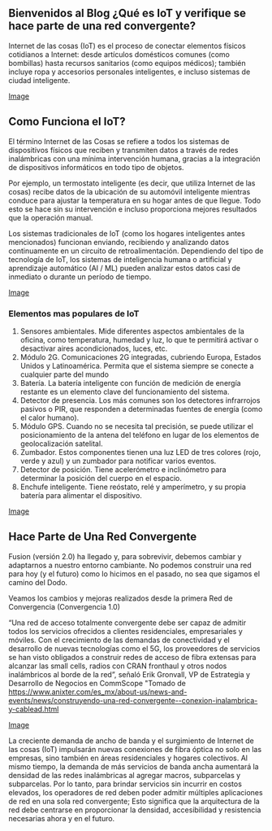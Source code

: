 ## Bienvenidos al Blog ¿Qué es IoT y verifique se hace parte de una red convergente?

Internet de las cosas (IoT) es el proceso de conectar elementos físicos cotidianos a Internet: desde artículos domésticos comunes (como bombillas) hasta recursos sanitarios (como equipos médicos); también incluye ropa y accesorios personales inteligentes, e incluso sistemas de ciudad inteligente.

[Image](https://informesinternet.com/wp-content/uploads/2019/07/iot.png)

## Como Funciona el IoT?

El término Internet de las Cosas se refiere a todos los sistemas de dispositivos físicos que reciben y transmiten datos a través de redes inalámbricas con una mínima intervención humana, gracias a la integración de dispositivos informáticos en todo tipo de objetos.

Por ejemplo, un termostato inteligente (es decir, que utiliza Internet de las cosas) recibe datos de la ubicación de su automóvil inteligente mientras conduce para ajustar la temperatura en su hogar antes de que llegue. Todo esto se hace sin su intervención e incluso proporciona mejores resultados que la operación manual.

Los sistemas tradicionales de IoT (como los hogares inteligentes antes mencionados) funcionan enviando, recibiendo y analizando datos continuamente en un circuito de retroalimentación. Dependiendo del tipo de tecnología de IoT, los sistemas de inteligencia humana o artificial y aprendizaje automático (AI / ML) pueden analizar estos datos casi de inmediato o durante un período de tiempo.

[Image](https://academy.avast.com/hubfs/New_Avast_Academy/What%20is%20the%20internet%20of%20things/What_Is_the_Internet_of_Things-Hero.jpg)

### Elementos mas populares de IoT

1. Sensores ambientales. Mide diferentes aspectos ambientales de la oficina, como temperatura, humedad y luz, lo que te permitirá activar o desactivar aires acondicionados, luces, etc.
2. Módulo 2G. Comunicaciones 2G integradas, cubriendo Europa, Estados Unidos y Latinoamérica. Permita que el sistema siempre se conecte a cualquier parte del mundo
3. Batería. La batería inteligente con función de medición de energía restante es un elemento clave del funcionamiento del sistema.
4. Detector de presencia. Los más comunes son los detectores infrarrojos pasivos o PIR, que responden a determinadas fuentes de energía (como el calor humano).
5. Módulo GPS. Cuando no se necesita tal precisión, se puede utilizar el posicionamiento de la antena del teléfono en lugar de los elementos de geolocalización satelital.
6. Zumbador. Estos componentes tienen una luz LED de tres colores (rojo, verde y azul) y un zumbador para notificar varios eventos.
7. Detector de posición. Tiene acelerómetro e inclinómetro para determinar la posición del cuerpo en el espacio.
8. Enchufe inteligente. Tiene reóstato, relé y amperímetro, y su propia batería para alimentar el dispositivo.

[Image](https://energub.com/wp-content/uploads/2017/11/IoT-Aplicaciones-1024x576.jpg)

## **Hace Parte de Una Red Convergente**

Fusion (versión 2.0) ha llegado y, para sobrevivir, debemos cambiar y adaptarnos a nuestro entorno cambiante. No podemos construir una red para hoy (y el futuro) como lo hicimos en el pasado, no sea que sigamos el camino del Dodo.

Veamos los cambios y mejoras realizados desde la primera Red de Convergencia (Convergencia 1.0)

“Una red de acceso totalmente convergente debe ser capaz de admitir todos los servicios ofrecidos a clientes residenciales, empresariales y móviles. Con el crecimiento de las demandas de conectividad y el desarrollo de nuevas tecnologías como el 5G, los proveedores de servicios se han visto obligados a construir redes de acceso de fibra extensas para alcanzar las small cells, radios con CRAN fronthaul y otros nodos inalámbricos al borde de la red”, señaló Erik Gronvall, VP de Estrategia y Desarrollo de Negocios en CommScope "Tomado de https://www.anixter.com/es_mx/about-us/news-and-events/news/construyendo-una-red-convergente--conexion-inalambrica-y-cablead.html


[Image](https://www.telesemana.com/wp-content/uploads/2015/02/M2M.jpg)

La creciente demanda de ancho de banda y el surgimiento de Internet de las cosas (IoT) impulsarán nuevas conexiones de fibra óptica no solo en las empresas, sino también en áreas residenciales y hogares colectivos. Al mismo tiempo, la demanda de más servicios de banda ancha aumentará la densidad de las redes inalámbricas al agregar macros, subparcelas y subparcelas. Por lo tanto, para brindar servicios sin incurrir en costos elevados, los operadores de red deben poder admitir múltiples aplicaciones de red en una sola red convergente; Esto significa que la arquitectura de la red debe centrarse en proporcionar la densidad, accesibilidad y resistencia necesarias ahora y en el futuro.
